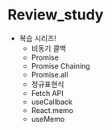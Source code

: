 # Review_study

- 복습 시리즈!
  - 비동기 콜백
  - Promise
  - Promise Chaining
  - Promise.all
  - 정규표현식
  - Fetch API
  - useCallback
  - React.memo
  - useMemo
